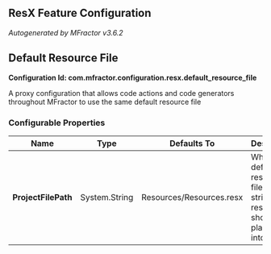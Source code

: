 ## ResX Feature Configuration
*Autogenerated by MFractor v3.6.2*
## Default Resource File

**Configuration Id: com.mfractor.configuration.resx.default_resource_file**

A proxy configuration that allows code actions and code generators throughout MFractor to use the same default resource file


### Configurable Properties

| Name | Type | Defaults To | Description |
|------|------|-------------|-------------|
| **ProjectFilePath** | System.String | Resources/Resources.resx | What is the default resource file that string resources should be placed into? |

